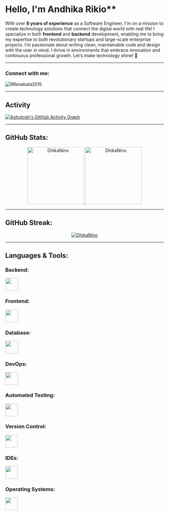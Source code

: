 # Hello, I'm Andhika Rikio**

With over **8 years of experience** as a Software Engineer, I'm on a mission to create technology solutions that connect the digital world with real life! I specialize in both **frontend** and **backend** development, enabling me to bring my expertise to both revolutionary startups and large-scale enterprise projects. I’m passionate about writing clean, maintainable code and design with the user in mind. I thrive in environments that embrace innovation and continuous professional growth. Let’s make technology shine! 🚀

---

### Connect with me:
<p align="left">
  <a href="https://twitter.com/RenatoResabala" target="_blank"><i class="devicon-twitter-original" alt="Renato_Resabala" height="40" width="40"></i></a>
  <a href="https://www.linkedin.com/in/renato-r-611795133/" target="_blank"><i class="devicon-linkedin-plain colored" alt="Renato_Resabala" height="40" width="40"></i></a>
</p>

<p align="left"> 
  <img src="https://komarev.com/ghpvc/?username=RResabala2015&label=Profile%20views&color=0e75b6&style=flat" alt="RResabala2015" />
</p>

---

## Activity

[![Ashutosh's GitHub Activity Graph](https://github-readme-activity-graph.vercel.app/graph?username=RResabala2015&bg_color=100f0f&color=4c5e9e&line=4c569e&point=403e41&area=true&hide_border=true)](https://github.com/ashutosh00710/github-readme-activity-graph)

---

## GitHub Stats:
<div align="center">
  <a href="https://github.com/DhikaNino">
    <img height="180em" src="https://github-readme-stats.vercel.app/api/top-langs?username=DhikaNino&show_icons=true&locale=en&layout=compact&theme=tokyonight" alt="DhikaNino"/>
    <img height="180em" src="https://github-readme-stats.vercel.app/api?username=DhikaNino&show_icons=true&locale=en&layout=compact&theme=tokyonight" alt="DhikaNino"/>
  </a>
</div>

---

## GitHub Streak:
<p align="center">
  <a href="https://github.com/RResabala2015">
    <img src="https://github-readme-streak-stats.herokuapp.com/?user=DhikaNino&&theme=tokyonight" alt="DhikaNino" />
  </a>
</p>

---

## Languages & Tools:

### Backend:
<img height="40" src="https://skillicons.dev/icons?i=php,java,cs,net,python,laravel,spring,maven,hibernate,nodejs,fastapi,flask,express,nginx,vite"/>

### Frontend:
<img height="40" src="https://skillicons.dev/icons?i=vue,vuetify,react,mui,bootstrap,html,css,sass,js,ts,figma"/>

### Database:
<img height="40" src="https://skillicons.dev/icons?i=mysql,postgresql"/>

### DevOps:
<img height="40" src="https://skillicons.dev/icons?i=docker,kubernetes,gcp,terraform,jenkins,githubactions,gitlab"/>

### Automated Testing:
<img height="40" src="https://skillicons.dev/icons?i=selenium,jest,pytest,phpunit"/>

### Version Control:
<img height="40" src="https://skillicons.dev/icons?i=bitbucket, git,github,gitlab"/>

### IDEs:
<img height="40" src="https://skillicons.dev/icons?i=vscode,visualstudio,sublime,androidstudio"/>

### Operating Systems:
<img height="40" src="https://skillicons.dev/icons?i=windows,ubuntu,debian,kali"/>

